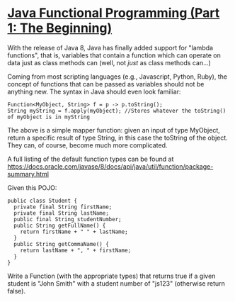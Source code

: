 # [Java Functional Programming (Part 1: The Beginning)](https://www.codewars.com/kata/java-functional-programming-part-1-the-beginning "https://www.codewars.com/kata/54a6b43e478d8ee14c000a5d")

With the release of Java 8, Java has finally added support for "lambda functions", that is, variables that contain a function which can operate on data just as class methods can (well, not _just_ as class methods can...)

Coming from most scripting languages (e.g., Javascript, Python, Ruby), the concept of functions that can be passed as variables should not be anything new. The syntax in Java should even look familiar:

```
Function<MyObject, String> f = p -> p.toString();
String myString = f.apply(myObject); //Stores whatever the toString() of myObject is in myString
```

The above is a simple mapper function: given an input of type MyObject, return a specific result of type String, in this case the toString of the object. They can, of course, become much more complicated.

A full listing of the default function types can be found at https://docs.oracle.com/javase/8/docs/api/java/util/function/package-summary.html

Given this POJO:

```
public class Student {
  private final String firstName;
  private final String lastName;
  public final String studentNumber;
  public String getFullName() {
    return firstName + " " + lastName;
  }
  public String getCommaName() {
    return lastName + ", " + firstName;
  }
}
```

Write a Function (with the appropriate types) that returns true if a given student is "John Smith" with a student number of "js123" (otherwise return false).